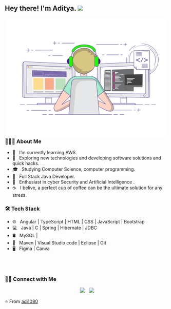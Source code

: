 <h2> Hey there! I'm Aditya. <img src="https://github.com/souvikguria98/souvikguria98/blob/master/Hi.gif" width="25"></h2>
<img align="right" alt="GIF" src="https://raw.githubusercontent.com/devSouvik/devSouvik/master/gif3.gif" width="500"/>

<h3> 👨🏻‍💻 About Me </h3>

- 🔭 &nbsp; I’m currently learning AWS.
- 🤔 &nbsp; Exploring new technologies and developing software solutions and quick hacks.
- 🎓 &nbsp; Studying Computer Science, computer programming.
- 💼 &nbsp; Full Stack Java Developer.
- 🌱 &nbsp; Enthusiast in cyber Security and Artificial Intelligence .
- ☕ &nbsp; I belive, a perfect cup of coffee can be the ultimate solution for any stress. 

<h3>🛠 Tech Stack</h3>

- 🌐 &nbsp; Angular | TypeScript | HTML | CSS | JavaScript | Bootstrap 
- 💻 &nbsp; Java | C | Spring | Hibernate | JDBC  
- 🛢 &nbsp; MySQL |
- 🔧 &nbsp; Maven | Visual Studio code | Eclipse | Git
- 🖥 &nbsp; Figma | Canva 

<br>
</br>

<h3> 🤝🏻 Connect with Me </h3>

<p align="center">
&nbsp; <a href="https://www.linkedin.com/in/aditya-borsarkar/" target="_blank" rel="noopener noreferrer"><img src="https://img.icons8.com/plasticine/100/000000/linkedin.png" width="50" /></a>
&nbsp; <a href="mailto:adityaborsarkar@gmail.com" target="_blank" rel="noopener noreferrer"><img src="https://img.icons8.com/plasticine/100/000000/gmail.png"  width="50" /></a>
</p>

⭐️ From [adi1080](https://github.com/adi1080)

